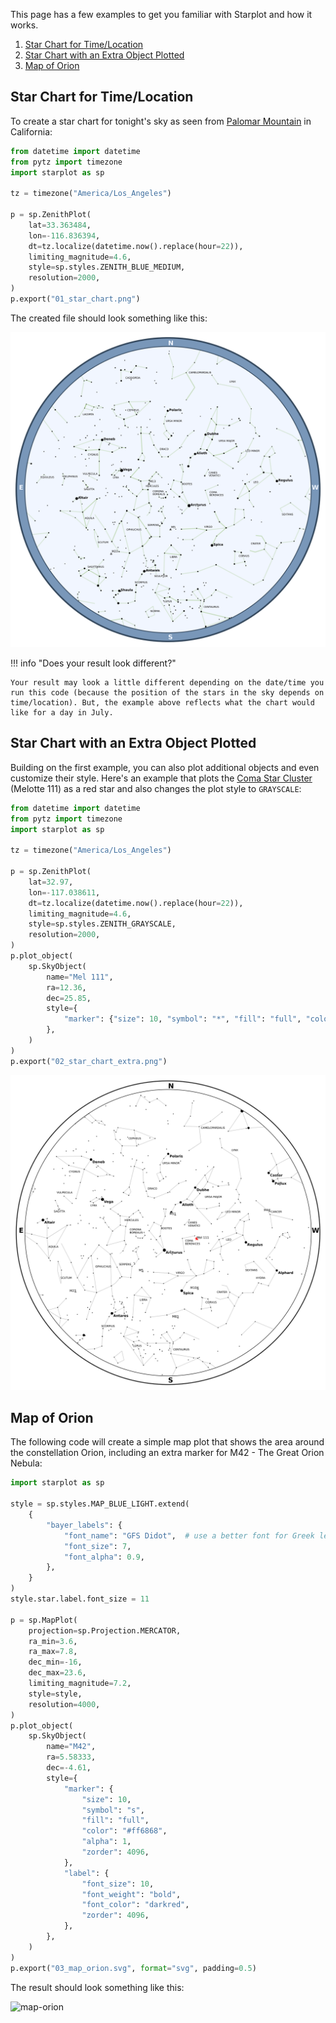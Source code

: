 This page has a few examples to get you familiar with Starplot and how it works.

1. [Star Chart for Time/Location](#star-chart-for-timelocation)
2. [Star Chart with an Extra Object Plotted](#star-chart-with-an-extra-object-plotted)
3. [Map of Orion](#map-of-orion)

## Star Chart for Time/Location
To create a star chart for tonight's sky as seen from [Palomar Mountain](https://en.wikipedia.org/wiki/Palomar_Mountain) in California:

```python
from datetime import datetime
from pytz import timezone
import starplot as sp

tz = timezone("America/Los_Angeles")

p = sp.ZenithPlot(
    lat=33.363484,
    lon=-116.836394,
    dt=tz.localize(datetime.now().replace(hour=22)),
    limiting_magnitude=4.6,
    style=sp.styles.ZENITH_BLUE_MEDIUM,
    resolution=2000,
)
p.export("01_star_chart.png")
```
The created file should look something like this:

![starchart-blue](images/starchart-blue.png)

!!! info "Does your result look different?"

    Your result may look a little different depending on the date/time you run this code (because the position of the stars in the sky depends on time/location). But, the example above reflects what the chart would like for a day in July.


## Star Chart with an Extra Object Plotted

Building on the first example, you can also plot additional objects and even customize their style. Here's an example that plots the [Coma Star Cluster](https://en.wikipedia.org/wiki/Coma_Star_Cluster) (Melotte 111) as a red star and also changes the plot style to `GRAYSCALE`:

```python
from datetime import datetime
from pytz import timezone
import starplot as sp

tz = timezone("America/Los_Angeles")

p = sp.ZenithPlot(
    lat=32.97,
    lon=-117.038611,
    dt=tz.localize(datetime.now().replace(hour=22)),
    limiting_magnitude=4.6,
    style=sp.styles.ZENITH_GRAYSCALE,
    resolution=2000,
)
p.plot_object(
    sp.SkyObject(
        name="Mel 111",
        ra=12.36,
        dec=25.85,
        style={
            "marker": {"size": 10, "symbol": "*", "fill": "full", "color": "red"}
        },
    )
)
p.export("02_star_chart_extra.png")

```

![zenith-coma](images/zenith-coma.png)


## Map of Orion

The following code will create a simple map plot that shows the area around the constellation Orion, including an extra marker for M42 - The Great Orion Nebula:

```python
import starplot as sp

style = sp.styles.MAP_BLUE_LIGHT.extend(
    {
        "bayer_labels": {
            "font_name": "GFS Didot",  # use a better font for Greek letters
            "font_size": 7,
            "font_alpha": 0.9,
        },
    }
)
style.star.label.font_size = 11

p = sp.MapPlot(
    projection=sp.Projection.MERCATOR,
    ra_min=3.6,
    ra_max=7.8,
    dec_min=-16,
    dec_max=23.6,
    limiting_magnitude=7.2,
    style=style,
    resolution=4000,
)
p.plot_object(
    sp.SkyObject(
        name="M42",
        ra=5.58333,
        dec=-4.61,
        style={
            "marker": {
                "size": 10,
                "symbol": "s",
                "fill": "full",
                "color": "#ff6868",
                "alpha": 1,
                "zorder": 4096,
            },
            "label": {
                "font_size": 10,
                "font_weight": "bold",
                "font_color": "darkred",
                "zorder": 4096,
            },
        },
    )
)
p.export("03_map_orion.svg", format="svg", padding=0.5)


```
The result should look something like this:

![map-orion](images/03_map_orion.svg)
